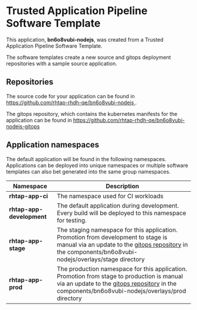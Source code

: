 # Trusted Application Pipeline Software Template

This application, **bn6o8vubi-nodejs**, was created from a Trusted Application Pipeline Software Template.

The software templates create a new source and gitops deployment repositories with a sample source application. 

## Repositories

The source code for your application can be found in [https://github.com/rhtap-rhdh-qe/bn6o8vubi-nodejs ](https://github.com/rhtap-rhdh-qe/bn6o8vubi-nodejs ).
 
The gitops repository, which contains the kubernetes manifests for the application can be found in 
[https://github.com/rhtap-rhdh-qe/bn6o8vubi-nodejs-gitops ](https://github.com/rhtap-rhdh-qe/bn6o8vubi-nodejs-gitops ) 

## Application namespaces 

The default application will be found in the following namespaces. Applications can be deployed into unique namespaces or multiple software templates can also bet generated into the same group namespaces.  

|  Namespace   |  Description   |  
| -------- | -------- |
| **rhtap-app-ci** | The namespace used for CI workloads |
| **rhtap-app-development** | The default application during development. Every build will be deployed to this namespace for testing. |
| **rhtap-app-stage** | The staging namespace for this application. Promotion from development to stage is manual via an update to the [gitops repository](https://github.com/rhtap-rhdh-qe/bn6o8vubi-nodejs-gitops ) in the components/bn6o8vubi-nodejs/overlays/stage directory |
| **rhtap-app-prod** | The production namespace for this application. Promotion from stage to production is manual via an update to the [gitops repository](https://github.com/rhtap-rhdh-qe/bn6o8vubi-nodejs-gitops ) in the components/bn6o8vubi-nodejs/overlays/prod directory |
